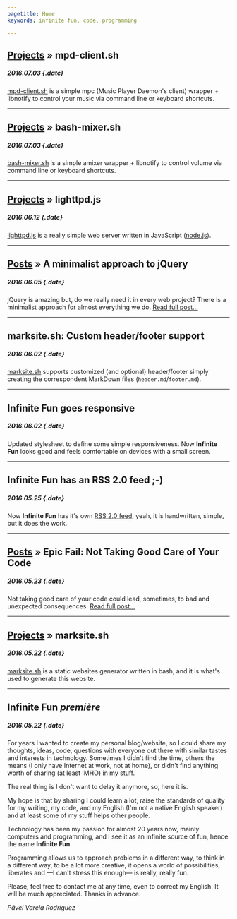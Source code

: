 ```yaml
---
pagetitle: Home
keywords: infinite fun, code, programming

---
```


## <span>[Projects](projects/index.md) &raquo;</span> mpd-client.sh
##### 2016.07.03 {.date}

[mpd-client.sh](projects/mpd-client.sh.md) is a simple mpc (Music Player Daemon's client) wrapper + libnotify to control your music via command line or keyboard shortcuts.

---

## <span>[Projects](projects/index.md) &raquo;</span> bash-mixer.sh
##### 2016.07.03 {.date}

[bash-mixer.sh](projects/bash-mixer.sh.md) is a simple amixer wrapper + libnotify to control volume via command line or keyboard shortcuts.

---

## <span>[Projects](projects/index.md) &raquo;</span> lighttpd.js
##### 2016.06.12 {.date}

[lighttpd.js](projects/lighttpd.js.md) is a really simple web server written in JavaScript ([node.js](http://nodejs.org/)).

---

## <span>[Posts](posts/index.md) &raquo;</span> A minimalist approach to jQuery
##### 2016.06.05 {.date}

jQuery is amazing but, do we really need it in every web project? There is a minimalist approach for almost everything we do.
[Read full post...](posts/a-minimalist-approach-to-jquery.md)

---

## marksite.sh: Custom header/footer support
##### 2016.06.02 {.date}

[marksite.sh](projects/marksite.sh.md) supports customized (and optional) header/footer simply creating the correspondent MarkDown files (`header.md`/`footer.md`).

---

## Infinite Fun goes responsive
##### 2016.06.02 {.date}

Updated stylesheet to define some simple responsiveness. Now **Infinite Fun** looks good and feels comfortable on devices with a small screen.

---

## Infinite Fun has an RSS 2.0 feed ;-)
##### 2016.05.25 {.date}

Now **Infinite Fun** has it's own [RSS 2.0 feed](rss.xml), yeah, it is handwritten, simple, but it does the work.

---

## <span>[Posts](posts/index.md) &raquo;</span> Epic Fail: Not Taking Good Care of Your Code
##### 2016.05.23 {.date}

Not taking good care of your code could lead, sometimes, to bad and unexpected consequences.
[Read full post...](posts/epic-fail-not-taking-good-care-of-your-code.md)

---

## <span>[Projects](projects/index.md) &raquo;</span> marksite.sh
##### 2016.05.22 {.date}

[marksite.sh](projects/marksite.sh.md) is a static websites generator written in bash, and it is what's used to generate this website.

---

## Infinite Fun _première_
##### 2016.05.22 {.date}

For years I wanted to create my personal blog/website, so I could share my thoughts, ideas, code, questions with everyone out there with similar tastes and interests in technology. Sometimes I didn't find the time, others the means (I only have Internet at work, not at home), or didn't find anything worth of sharing (at least IMHO) in my stuff.

The real thing is I don't want to delay it anymore, so, here it is.

My hope is that by sharing I could learn a lot, raise the standards of quality for my writing, my code, and my English (I'm not a native English speaker) and at least some of my stuff helps other people.

Technology has been my passion for almost 20 years now, mainly computers and programming, and I see it as an infinite source of fun, hence the name **Infinite Fun**.

Programming allows us to approach problems in a different way, to think in a different way, to be a lot more creative, it opens a world of possibilities, liberates and &mdash;I can't stress this enough&mdash; is really, really fun.

Please, feel free to contact me at any time, even to correct my English. It will be much appreciated. Thanks in advance.

_Pável Varela Rodríguez_

